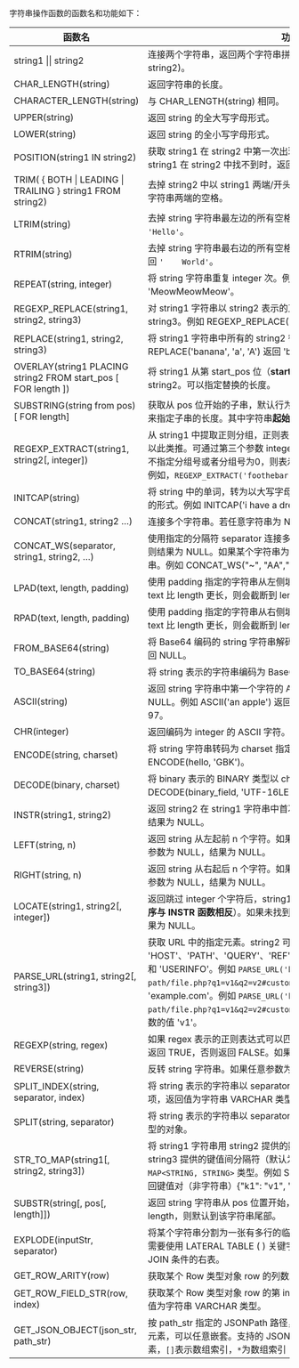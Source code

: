 字符串操作函数的函数名和功能如下：

| 函数名                                                       | 功能描述                                                     |
| ------------------------------------------------------------ | ------------------------------------------------------------ |
| string1 \|\| string2                       | 连接两个字符串，返回两个字符串拼接后的结果，等同于 CONCAT(string1, string2)。 |
| CHAR_LENGTH(string)                                          | 返回字符串的长度。                                           |
| CHARACTER_LENGTH(string)                             | 与 CHAR_LENGTH(string) 相同。                                |
| UPPER(string)                                                | 返回 string 的全大写字母形式。                               |
| LOWER(string)                                                | 返回 string 的全小写字母形式。                               |
| POSITION(string1 IN string2)          | 获取 string1 在 string2 中第一次出现的位置（**位置从1开始计数**）。当 string1 在 string2 中找不到时，返回0。 |
| TRIM( { BOTH &#124; LEADING &#124; TRAILING } string1 FROM string2) | 去掉 string2 中以 string1 两端/开头/结尾的 string1 部分。默认会移除结果字符串两端的空格。 |
| LTRIM(string)                                 | 去掉 string 字符串最左边的所有空格。例如 `LTRIM('   Hello')` 会返回 `'Hello'`。 |
| RTRIM(string)                         | 去掉 string 字符串最右边的所有空格。例如 `RTRIM('    World    ')` 会返回 `'    World'`。 |
| REPEAT(string, integer)              | 将 string 字符串重复 integer 次。例如 REPEAT('Meow', 3) 会返回 'MeowMeowMeow'。 |
| REGEXP_REPLACE(string1, string2, string3)                    | 对 string1 字符串以 string2 表示的正则表达式进行替换，替换内容是 string3。例如 REGEXP_REPLACE('banana', 'a\|n', 'A') 返回 'bAAAAA'。 |
| REPLACE(string1, string2, string3)   | 将 string1 字符串中所有的 string2 替换为 string3。例如 REPLACE('banana', 'a', 'A') 返回 'bAnAnA'。 |
| OVERLAY(string1 PLACING string2 FROM start_pos [ FOR length ]) | 将 string1 从第 start_pos 位（**start_pos 从1开始计数**）开始的子串替换为 string2。可以指定替换的长度。 |
| SUBSTRING(string from pos) [ FOR length]                     | 获取从 pos 位开始的子串，默认行为是直到源字符串的最后，可以使用 FOR 来指定子串的长度。其中字符串**起始 pos 从1开始计数**，而不是0。 |
| REGEXP_EXTRACT(string1, string2[, integer])                  | 从 string1 中提取正则分组，正则表达式为 string2，第一个括号为第一组，以此类推。可通过第三个参数 integer 来指定所需的分组号（从1开始）。如果不指定分组号或者分组号为0，则表示返回整个正则表达式匹配到的字符串。例如，`REGEXP_EXTRACT('foothebar', 'foo(.*?)(bar)', 2)` 返回 'bar'。 |
| INITCAP(string)                                              | 将 string 中的单词，转为以大写字母开头，其他是小写字母（首字母大写）的形式。例如 INITCAP('i have a dream') 返回 'I Have A Dream'。 |
| CONCAT(string1, string2 …)             | 连接多个字符串。若任意字符串为 NULL，则结果为 NULL。         |
| CONCAT_WS(separator, string1, string2, …)                    | 使用指定的分隔符 separator 连接多个字符串。如果 separator 为 NULL，则结果为 NULL。如果某个字符串为 NULL，则跳过它；但是不会跳过空字符串。例如 CONCAT_WS("\~", "AA","BB", "", "CC") 会返回 AA\~BB\~\~CC。 |
| LPAD(text, length, padding)                                  | 使用 padding 指定的字符串从左侧填充 text 字符串到指定长度 length。如果 text 比 length 更长，则会截断到 length 的长度。 |
| RPAD(text, length, padding)                                  | 使用 padding 指定的字符串从右侧填充 text 字符串到指定长度 length。如果 text 比 length 更长，则会截断到 length 的长度。 |
| FROM_BASE64(string)                                          | 将 Base64 编码的 string 字符串解码为字符串。如果 string 为 NULL，则返回 NULL。 |
| TO_BASE64(string)                                            | 将 string 表示的字符串编码为 Base64 字符串。                 |
| ASCII(string)                                                | 返回 string 字符串中第一个字符的 ASCII 码。如果 string 为 NULL，则返回 NULL。例如 ASCII('an apple') 返回97，因为首字母 'a' 的 ASCII 编码是97。 |
| CHR(integer)                                                 | 返回编码为 integer 的 ASCII 字符。例如 CHR(97) 返回 'a'。 |
| ENCODE(string, charset)                                      | 将 string 字符串转码为 charset 指定的字符集编码的 BINARY 类型，例如 ENCODE(hello, 'GBK')。 |
| DECODE(binary, charset)                                      | 将 binary 表示的  BINARY 类型以 charset 指定的字符集解码，例如 DECODE(binary_field, 'UTF-16LE')。 |
| INSTR(string1, string2)                                      | 返回 string2 在 string1 字符串中首次出现的位置。如果任意参数为 NULL，结果为 NULL。 |
| LEFT(string, n)                                              | 返回 string 从左起前 n 个字符。如果 n 为负数，则返回空字符串。如果任意参数为 NULL，结果为 NULL。 |
| RIGHT(string, n)                                             | 返回 string 从右起后 n 个字符。如果 n 为负数，则返回空字符串。如果任意参数为 NULL，结果为 NULL。 |
| LOCATE(string1, string2[, integer])                          | 返回跳过 integer 个字符后，string1 在 string2 中首次出现的位置（**参数顺序与 INSTR 函数相反**）。如果未找到，则返回0。如果任意参数为 NULL，结果为 NULL。 |
| PARSE_URL(string1, string2[, string3])                       | 获取 URL 中的指定元素。string2 可选的值为 'HOST'、'PATH'、'QUERY'、'REF'、'PROTOCOL'、'AUTHORITY'、'FILE' 和 'USERINFO'。例如 `PARSE_URL('http://example.com/custom-path/file.php?q1=v1&q2=v2#custom-ref', 'HOST')`，返回网址中的主机名 'example.com'。例如 `PARSE_URL('http://example.com/custom-path/file.php?q1=v1&q2=v2#custom-ref', 'QUERY', 'q1')`，返回请求参数的值 'v1'。 |
| REGEXP(string, regex)                                        | 如果 regex 表示的正则表达式可以匹配 string 中的字符串的任意子串，那么返回 TRUE，否则返回 FALSE。如果任意参数为 NULL，结果为 NULL。 |
| REVERSE(string)                                     | 反转 string 字符串。如果任意参数为 NULL，结果为 NULL。       |
| SPLIT_INDEX(string, separator, index)                        | 将 string 表示的字符串以 separator 指定的分隔符拆分，并获取第 index 项，返回值为字符串 VARCHAR 类型。其中 **index 从0开始计数**。 |
| SPLIT(string, separator)  | 将 string 表示的字符串以 separator 指定的分隔符拆分，并返回一个 Row 类型的对象。 |
| STR_TO_MAP(string1[, string2, string3])                     | 将 string1 字符串用 string2 提供的数据分隔符（默认为半角逗号 `,`）和 string3 提供的键值间分隔符（默认为半角等号 `=`）进行拆分，结果为键值对 `MAP<STRING, STRING>` 类型。例如 STR_TO_MAP('k1=v1,k2=v2,k3=v3') 返回键值对（非字符串）{"k1": "v1", "k2": "v2", "k3": "v3"}。 |
| SUBSTR(string[, pos[, length]])                              | 返回 string 字符串从 pos 位置开始，长度为 length 的子串。如果不提供 length，则默认到该字符串尾部。 |
| EXPLODE(inputStr, separator)                                 | 将某个字符串分割为一张有多行的临时表。这个函数属于 Table Function，需要使用 LATERAL TABLE ( ) 关键字来引用此动态生成的临时表并作为 JOIN 条件的右表。 |
| GET_ROW_ARITY(row)                                           | 获取某个 Row 类型对象 row 的列数。                           |
| GET_ROW_FIELD_STR(row, index)                                | 获取某个 Row 类型对象 row 的第 index 列的值，**index 从0开始计数**。返回值为字符串 VARCHAR 类型。 |
| GET_JSON_OBJECT(json_str, path_str)                          | 按 path_str 指定的 JSONPath 路径，获取某个 JSON 字符串 json_str 中的元素，可以任意嵌套。支持的 JSONPath 语法：`$`表示根对象，`.`表示子元素，`[]`表示数组索引，`*`为数组索引 [] 的通配符。 |
